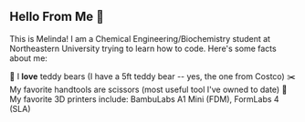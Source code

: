 ## Hello From Me 👋
This is Melinda! I am a Chemical Engineering/Biochemistry student at Northeastern University trying to learn how to code. Here's some facts about me:

🐻 I **love** teddy bears (I have a 5ft teddy bear -- yes, the one from Costco)
✂️ My favorite handtools are scissors (most useful tool I've owned to date)
🧊 My favorite 3D printers include: BambuLabs A1 Mini (FDM), FormLabs 4 (SLA)


<!--
**the-melinda-lu/the-melinda-lu** is a ✨ _special_ ✨ repository because its `README.md` (this file) appears on your GitHub profile.

Here are some ideas to get you started:

- 🔭 I’m currently working on ...
- 🌱 I’m currently learning ...
- 👯 I’m looking to collaborate on ...
- 🤔 I’m looking for help with ...
- 💬 Ask me about ...
- 📫 How to reach me: ...
- 😄 Pronouns: ...
- ⚡ Fun fact: ...
-->
